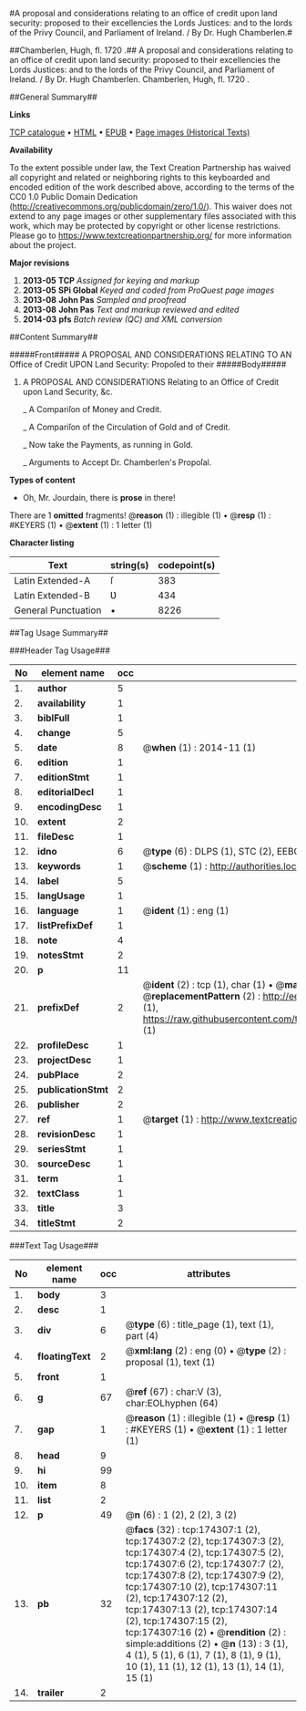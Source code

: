 #A proposal and considerations relating to an office of credit upon land security: proposed to their excellencies the Lords Justices: and to the lords of the Privy Council, and Parliament of Ireland. / By Dr. Hugh Chamberlen.#

##Chamberlen, Hugh, fl. 1720 .##
A proposal and considerations relating to an office of credit upon land security: proposed to their excellencies the Lords Justices: and to the lords of the Privy Council, and Parliament of Ireland. / By Dr. Hugh Chamberlen.
Chamberlen, Hugh, fl. 1720 .

##General Summary##

**Links**

[TCP catalogue](http://www.ota.ox.ac.uk/tcp/)  • 
[HTML](http://tei.it.ox.ac.uk/tcp/Texts-HTML/free/B01/B01982.html)  • 
[EPUB](http://tei.it.ox.ac.uk/tcp/Texts-EPUB/free/B01/B01982.epub) • 
[Page images (Historical Texts)](https://historicaltexts.jisc.ac.uk/eebo-47012342e)

**Availability**

To the extent possible under law, the Text Creation Partnership has waived all copyright and related or neighboring rights to this keyboarded and encoded edition of the work described above, according to the terms of the CC0 1.0 Public Domain Dedication (http://creativecommons.org/publicdomain/zero/1.0/). This waiver does not extend to any page images or other supplementary files associated with this work, which may be protected by copyright or other license restrictions. Please go to https://www.textcreationpartnership.org/ for more information about the project.

**Major revisions**

1. __2013-05__ __TCP__ *Assigned for keying and markup*
1. __2013-05__ __SPi Global__ *Keyed and coded from ProQuest page images*
1. __2013-08__ __John Pas__ *Sampled and proofread*
1. __2013-08__ __John Pas__ *Text and markup reviewed and edited*
1. __2014-03__ __pfs__ *Batch review (QC) and XML conversion*

##Content Summary##

#####Front#####
A PROPOSAL AND CONSIDERATIONS RELATING TO AN Office of Credit UPON Land Security: Propoſed to their 
#####Body#####

1. A PROPOSAL AND CONSIDERATIONS Relating to an Office of Credit upon Land Security, &c.

    _ A Compariſon of Money and Credit.

    _ A Compariſon of the Circulation of Gold and of Credit.

    _ Now take the Payments, as running in Gold.

    _ Arguments to Accept Dr. Chamberlen's Propoſal.

**Types of content**

  * Oh, Mr. Jourdain, there is **prose** in there!

There are 1 **omitted** fragments! 
 @__reason__ (1) : illegible (1)  •  @__resp__ (1) : #KEYERS (1)  •  @__extent__ (1) : 1 letter (1)

**Character listing**


|Text|string(s)|codepoint(s)|
|---|---|---|
|Latin Extended-A|ſ|383|
|Latin Extended-B|Ʋ|434|
|General Punctuation|•|8226|

##Tag Usage Summary##

###Header Tag Usage###

|No|element name|occ|attributes|
|---|---|---|---|
|1.|__author__|5||
|2.|__availability__|1||
|3.|__biblFull__|1||
|4.|__change__|5||
|5.|__date__|8| @__when__ (1) : 2014-11 (1)|
|6.|__edition__|1||
|7.|__editionStmt__|1||
|8.|__editorialDecl__|1||
|9.|__encodingDesc__|1||
|10.|__extent__|2||
|11.|__fileDesc__|1||
|12.|__idno__|6| @__type__ (6) : DLPS (1), STC (2), EEBO-CITATION (1), OCLC (1), VID (1)|
|13.|__keywords__|1| @__scheme__ (1) : http://authorities.loc.gov/ (1)|
|14.|__label__|5||
|15.|__langUsage__|1||
|16.|__language__|1| @__ident__ (1) : eng (1)|
|17.|__listPrefixDef__|1||
|18.|__note__|4||
|19.|__notesStmt__|2||
|20.|__p__|11||
|21.|__prefixDef__|2| @__ident__ (2) : tcp (1), char (1)  •  @__matchPattern__ (2) : ([0-9\-]+):([0-9IVX]+) (1), (.+) (1)  •  @__replacementPattern__ (2) : http://eebo.chadwyck.com/downloadtiff?vid=$1&page=$2 (1), https://raw.githubusercontent.com/textcreationpartnership/Texts/master/tcpchars.xml#$1 (1)|
|22.|__profileDesc__|1||
|23.|__projectDesc__|1||
|24.|__pubPlace__|2||
|25.|__publicationStmt__|2||
|26.|__publisher__|2||
|27.|__ref__|1| @__target__ (1) : http://www.textcreationpartnership.org/docs/. (1)|
|28.|__revisionDesc__|1||
|29.|__seriesStmt__|1||
|30.|__sourceDesc__|1||
|31.|__term__|1||
|32.|__textClass__|1||
|33.|__title__|3||
|34.|__titleStmt__|2||


###Text Tag Usage###

|No|element name|occ|attributes|
|---|---|---|---|
|1.|__body__|3||
|2.|__desc__|1||
|3.|__div__|6| @__type__ (6) : title_page (1), text (1), part (4)|
|4.|__floatingText__|2| @__xml:lang__ (2) : eng (0)  •  @__type__ (2) : proposal (1), text (1)|
|5.|__front__|1||
|6.|__g__|67| @__ref__ (67) : char:V (3), char:EOLhyphen (64)|
|7.|__gap__|1| @__reason__ (1) : illegible (1)  •  @__resp__ (1) : #KEYERS (1)  •  @__extent__ (1) : 1 letter (1)|
|8.|__head__|9||
|9.|__hi__|99||
|10.|__item__|8||
|11.|__list__|2||
|12.|__p__|49| @__n__ (6) : 1 (2), 2 (2), 3 (2)|
|13.|__pb__|32| @__facs__ (32) : tcp:174307:1 (2), tcp:174307:2 (2), tcp:174307:3 (2), tcp:174307:4 (2), tcp:174307:5 (2), tcp:174307:6 (2), tcp:174307:7 (2), tcp:174307:8 (2), tcp:174307:9 (2), tcp:174307:10 (2), tcp:174307:11 (2), tcp:174307:12 (2), tcp:174307:13 (2), tcp:174307:14 (2), tcp:174307:15 (2), tcp:174307:16 (2)  •  @__rendition__ (2) : simple:additions (2)  •  @__n__ (13) : 3 (1), 4 (1), 5 (1), 6 (1), 7 (1), 8 (1), 9 (1), 10 (1), 11 (1), 12 (1), 13 (1), 14 (1), 15 (1)|
|14.|__trailer__|2||
